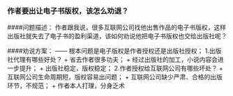 ### 作者要出让电子书版权，该怎么劝退？

####问题描述：
作者跟我说，很多互联网公司找他出售作品的电子书版权，这样出版社就失去了电子书的盈利渠道，该如何劝说他把电子书版权也交给出版社呢？

####劝说方案：
—— 根本问题是电子版权是作者授权还是出版社授权；
1.出版社代理有哪些好处？
	+ 省去作者很多功夫；
	+ 经过出版社的加工，小说内容会进一步提升；
	+ 出版社稳定，版权稳定；
2.作者授权给互联网公司有哪些坏处？
	+ 互联网公司生命周期短，版权容易出问题；
	+ 互联网公司缺少严肃、合格的出版环节，不规范；
	+ 作者本人打理，分身乏术